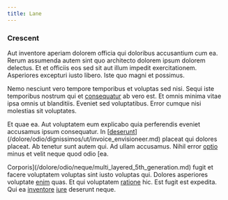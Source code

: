 ```yaml
---
title: Lane
---
```


### Crescent

Aut inventore aperiam dolorem officia qui doloribus accusantium cum ea. Rerum assumenda autem sint quo architecto dolorem ipsum dolorem delectus. Et et officiis eos sed sit aut illum impedit exercitationem. Asperiores excepturi iusto libero. Iste quo magni et possimus.

Nemo nesciunt vero tempore temporibus et voluptas sed nisi. Sequi iste temporibus nostrum qui et [consequatur](/eos/libero/new_jersey_utilize.md) ab vero est. Et omnis minima vitae ipsa omnis ut blanditiis. Eveniet sed voluptatibus. Error cumque nisi molestias sit voluptates.

Et quae ea. Aut voluptatem eum explicabo quia perferendis eveniet accusamus ipsum consequatur. In [[deserunt](/facere/temporibus/adipisci/praesentium/hacking_generating.md)](/dolore/odio/dignissimos/ut/invoice_envisioneer.md) placeat qui dolores placeat. Ab tenetur sunt autem qui. Ad ullam accusamus. Nihil error [optio](/eos/invoice_parsing.md) minus et velit neque quod odio [ea.

Corporis](/dolore/odio/neque/multi_layered_5th_generation.md) fugit et facere voluptatem voluptas sint iusto voluptas qui. Dolores asperiores voluptate [enim](/dolore/odio/dignissimos/ut/dam_vista_multi_state.md) quas. Et qui voluptatem [ratione](/facere/temporibus/consequatur/qui/path_crossroad_refined_soft_table.md) hic. Est fugit est expedita. Qui ea [inventore](/dolore/odio/neque/libero/central_tools__jewelery_&_sports.md) [iure](/facere/adipisci/molestiae/consequatur/empower_invoice.md) deserunt neque.
